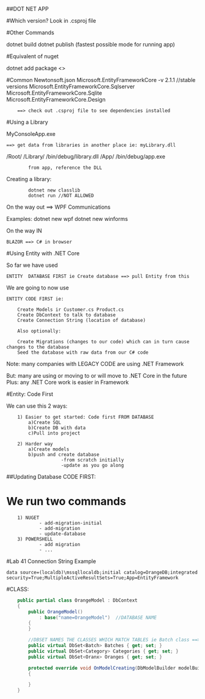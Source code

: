 ##DOT NET APP

#Which version?
Look in .csproj file

#Other Commands

dotnet build 
dotnet publish (fastest possible mode for running app)

#Equivalent of nuget

dotnet add package <<name>>

#Common
	Newtonsoft.json
	Microsoft.EntityFrameworkCore -v 2.1.1 		//stable versions
	Microsoft.EntityFrameworkCore.Sqlserver
	Microsoft.EntityFrameworkCore.Sqlite
	Microsoft.EntityFrameworkCore.Design

		==> check out .csproj file to see dependencies installed

#Using a Library

MyConsoleApp.exe

	==> get data from libraries in another place ie: myLibrary.dll

/Root/
	/Library/
		/bin/debug/library.dll
	/App/
		/bin/debug/app.exe

			from app, reference the DLL

Creating a library: 
			
			dotnet new classlib
			dotnet run //NOT ALLOWED
On the way out ==> WPF Communications

Examples:
			dotnet new wpf
			dotnet new winforms

On the way IN 

	BLAZOR ==> C# in browser

#Using Entity with .NET Core

So far we have used

	ENTITY  DATABASE FIRST ie Create database ==> pull Entity from this


We are going to now use

	ENTITY CODE FIRST ie:

		Create Models ir Customer.cs Product.cs
		Create DbContext to talk to database
		Create Connection String (location of database)

		Also optionally:

		Create Migrations (changes to our code) which can in turn cause changes to the database
		Seed the database with raw data from our C# code

Note: many companies with LEGACY CODE are using .NET Framework

But: many are using or moving to or will move to .NET Core in the future
Plus: any .NET Core work is easier in Framework

#Entity: Code First

We can use this 2 ways:

		1) Easier to get started: Code first FROM DATABASE
			a)Create SQL
			b)Create DB with data
			c)Pull into project

		2) Harder way
			a)Create models
			b)push and create database
						-from scratch initially
						-update as you go along


##Updating Database CODE FIRST:

# We run two commands
        1) NUGET
                - add-migration-initial
                - add-migration
                - update-database
        3) POWERSHELL
                - add migration
                - ...

#Lab 41 Connection String Example

	data source=(localdb)\mssqllocaldb;initial catalog=OrangeDB;integrated 
	security=True;MultipleActiveResultSets=True;App=EntityFramework

#CLASS: 
```cs
	public partial class OrangeModel : DbContext
    {
        public OrangeModel()
            : base("name=OrangeModel") 	//DATABASE NAME
        {
        }

        //DBSET NAMES THE CLASSES WHICH MATCH TABLES ie Batch class ==> Batches table
        public virtual DbSet<Batch> Batches { get; set; }
        public virtual DbSet<Category> Categories { get; set; }
        public virtual DbSet<Oranx> Oranges { get; set; }

        protected override void OnModelCreating(DbModelBuilder modelBuilder)
        {

        }
    }
```